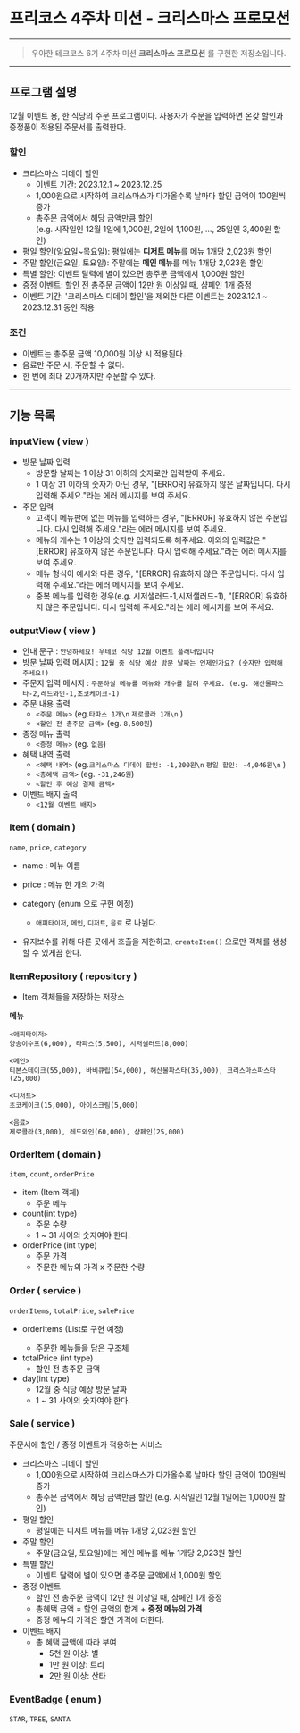 # 프리코스 4주차 미션 - 크리스마스 프로모션

---
> 우아한 테크코스 6기 4주차 미션 **크리스마스 프로모션** 를 구현한 저장소입니다.
---

## 프로그램 설명
12월 이벤트 용, 한 식당의 주문 프로그램이다. 사용자가 주문을 입력하면 온갖 할인과 증정품이 적용된 주문서를 출력한다.  

### 할인
- 크리스마스 디데이 할인
    - 이벤트 기간: 2023.12.1 ~ 2023.12.25
    - 1,000원으로 시작하여 크리스마스가 다가올수록 날마다 할인 금액이 100원씩 증가
    - 총주문 금액에서 해당 금액만큼 할인  
      (e.g. 시작일인 12월 1일에 1,000원, 2일에 1,100원, ..., 25일엔 3,400원 할인)
- 평일 할인(일요일~목요일): 평일에는 **디저트 메뉴**를 메뉴 1개당 2,023원 할인
- 주말 할인(금요일, 토요일): 주말에는 **메인 메뉴**를 메뉴 1개당 2,023원 할인
- 특별 할인: 이벤트 달력에 별이 있으면 총주문 금액에서 1,000원 할인
- 증정 이벤트: 할인 전 총주문 금액이 12만 원 이상일 때, 샴페인 1개 증정
- 이벤트 기간: '크리스마스 디데이 할인'을 제외한 다른 이벤트는 2023.12.1 ~ 2023.12.31 동안 적용

### 조건 
- 이벤트는 총주문 금액 10,000원 이상 시 적용된다.
- 음료만 주문 시, 주문할 수 없다.
- 한 번에 최대 20개까지만 주문할 수 있다.



---

## 기능 목록

### inputView ( view )
- 방문 날짜 입력
    - 방문할 날짜는 1 이상 31 이하의 숫자로만 입력받아 주세요.
    - 1 이상 31 이하의 숫자가 아닌 경우, "[ERROR] 유효하지 않은 날짜입니다. 다시 입력해 주세요."라는 에러 메시지를 보여 주세요.
- 주문 입력
    - 고객이 메뉴판에 없는 메뉴를 입력하는 경우, "[ERROR] 유효하지 않은 주문입니다. 다시 입력해 주세요."라는 에러 메시지를 보여 주세요.
    - 메뉴의 개수는 1 이상의 숫자만 입력되도록 해주세요. 이외의 입력값은 "[ERROR] 유효하지 않은 주문입니다. 다시 입력해 주세요."라는 에러 메시지를 보여 주세요.
    - 메뉴 형식이 예시와 다른 경우, "[ERROR] 유효하지 않은 주문입니다. 다시 입력해 주세요."라는 에러 메시지를 보여 주세요.
    - 중복 메뉴를 입력한 경우(e.g. 시저샐러드-1,시저샐러드-1), "[ERROR] 유효하지 않은 주문입니다. 다시 입력해 주세요."라는 에러 메시지를 보여 주세요.



### outputView ( view )
- 안내 문구 : `안녕하세요! 우테코 식당 12월 이벤트 플래너입니다`
- 방문 날짜 입력 메시지 : `12월 중 식당 예상 방문 날짜는 언제인가요? (숫자만 입력해 주세요!)`
- 주문지 입력 메시지 : `주문하실 메뉴를 메뉴와 개수를 알려 주세요. (e.g. 해산물파스타-2,레드와인-1,초코케이크-1)`
- 주문 내용 출력 
  - `<주문 메뉴>`
     (eg.`타파스 1개\n` `제로콜라 1개\n` )
  - `<할인 전 총주문 금액>`
     (eg. `8,500원`)
- 증정 메뉴 출력 
  - `<증정 메뉴>`
    (eg. `없음`)
- 혜택 내역 출력 
  - `<혜택 내역>`
    (eg.`크리스마스 디데이 할인: -1,200원\n` `평일 할인: -4,046원\n` )
  - `<총혜택 금액>` 
    (eg. `-31,246원`)
  - `<할인 후 예상 결제 금액>`
- 이벤트 배지 출력
  - `<12월 이벤트 배지>`




### Item ( domain )

`name`, `price`, `category`

- name : 메뉴 이름 
- price : 메뉴 한 개의 가격 
- category (enum 으로 구현 예정)
  - `애피타이저`, `메인`, `디저트`, `음료` 로 나뉜다.

- 유지보수를 위해 다른 곳에서 호출을 제한하고, `createItem()` 으로만 객체를 생성할 수 있게끔 한다. 

### ItemRepository ( repository )
- Item 객체들을 저장하는 저장소

**메뉴**
```
<애피타이저>
양송이수프(6,000), 타파스(5,500), 시저샐러드(8,000)

<메인>
티본스테이크(55,000), 바비큐립(54,000), 해산물파스타(35,000), 크리스마스파스타(25,000)

<디저트>
초코케이크(15,000), 아이스크림(5,000)

<음료>
제로콜라(3,000), 레드와인(60,000), 샴페인(25,000)
```


### OrderItem ( domain )

`item`, `count`, `orderPrice`

- item (Item 객체)
  - 주문 메뉴
- count(int type)
  - 주문 수량
  - 1 ~ 31 사이의 숫자여야 한다.
- orderPrice (int type)
  - 주문 가격
  - 주문한 메뉴의 가격 x 주문한 수량


### Order ( service )

`orderItems`, `totalPrice`, `salePrice`

- orderItems (List<OrderItem>로 구현 예정)
  - 주문한 메뉴들을 담은 구조체
- totalPrice (int type)
  - 할인 전 총주문 금액
- day(int type)
  - 12월 중 식당 예상 방문 날짜
  - 1 ~ 31 사이의 숫자여야 한다. 




### Sale ( service )
주문서에 할인 / 증정 이벤트가 적용하는 서비스

- 크리스마스 디데이 할인 
  - 1,000원으로 시작하여 크리스마스가 다가올수록 날마다 할인 금액이 100원씩 증가
  - 총주문 금액에서 해당 금액만큼 할인
    (e.g. 시작일인 12월 1일에는 1,000원 할인)
- 평일 할인
  - 평일에는 디저트 메뉴를 메뉴 1개당 2,023원 할인
- 주말 할인
  - 주말(금요일, 토요일)에는 메인 메뉴를 메뉴 1개당 2,023원 할인
- 특별 할인
  - 이벤트 달력에 별이 있으면 총주문 금액에서 1,000원 할인
- 증정 이벤트 
  - 할인 전 총주문 금액이 12만 원 이상일 때, 샴페인 1개 증정
  - 총혜택 금액 = 할인 금액의 합계 + **증정 메뉴의 가격**
  - 증정 메뉴의 가격은 할인 가격에 더한다. 
- 이벤트 배지 
  - 총 혜택 금액에 따라 부여
    - 5천 원 이상: 별
    - 1만 원 이상: 트리
    - 2만 원 이상: 산타

### EventBadge ( enum )
`STAR`, `TREE`, `SANTA`

